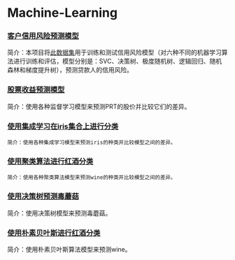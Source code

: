 # Machine-Learning

### [客户信用风险预测模型](https://github.com/Finorita/Machine-Learning/blob/main/%E5%AE%A2%E6%88%B7%E4%BF%A1%E7%94%A8%E9%A3%8E%E9%99%A9%E9%A2%84%E6%B5%8B%E6%A8%A1%E5%9E%8B.ipynb)  
   简介：本项目将[此数据集](https://github.com/Finorita/Machine-Learning/blob/main/credit_customers.csv)用于训练和测试信用风险模型（对六种不同的机器学习算法进行训练和评估，模型分别是：SVC、决策树、极度随机树、逻辑回归、随机森林和梯度提升树），预测贷款人的信用风险。

### [股票收益预测模型](https://github.com/Finorita/Machine-Learning/blob/main/%E8%82%A1%E7%A5%A8%E9%A2%84%E6%B5%8B%E6%A8%A1%E5%9E%8B.ipynb)  
   简介：使用各种监督学习模型来预测PRT的股价并比较它们的差异。
### [使用集成学习在iris集合上进行分类](https://github.com/Finorita/Machine-Learning/blob/main/iris%26%E9%9B%86%E6%88%90%E5%AD%A6%E4%B9%A0.ipynb)
    简介：使用各种集成学习模型来预测iris的种类并比较模型之间的差异。

### [使用聚类算法进行红酒分类](https://github.com/Finorita/Machine-Learning/blob/main/%E6%97%A0%E7%9B%91%E7%9D%A3-%E7%BA%A2%E9%85%92%E5%88%86%E7%B1%BB.ipynb)
    简介：使用各种聚类算法模型来预测wine的种类并比较模型之间的差异。

### [使用决策树预测毒蘑菇](https://github.com/Finorita/Machine-Learning/blob/main/%E6%AF%92%E8%98%91%E8%8F%87%E9%A2%84%E6%B5%8B%E6%A8%A1%E5%9E%8B.ipynb)
   简介：使用决策树模型来预测毒蘑菇。

### [使用朴素贝叶斯进行红酒分类](https://github.com/Finorita/Machine-Learning/blob/main/%E7%BA%A2%E9%85%92%E7%A7%8D%E7%B1%BB%E9%A2%84%E6%B5%8B.ipynb)
   简介：使用朴素贝叶斯算法模型来预测wine。

